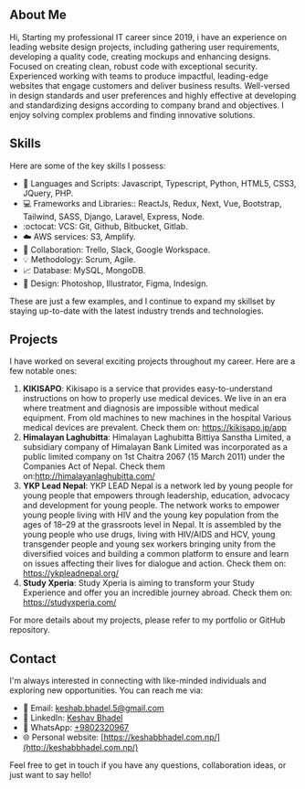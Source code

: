 ## About Me

Hi, Starting my professional IT career since 2019, i have an experience on leading website design projects, including gathering user requirements, developing a quality code, creating mockups and enhancing designs. Focused on creating clean, robust code with exceptional security. Experienced working with teams to produce impactful, leading-edge websites that engage customers and deliver business results. Well-versed in design standards and user preferences and highly effective at developing and standardizing designs according to company brand and objectives. I enjoy solving complex problems and finding innovative solutions.

## Skills

Here are some of the key skills I possess:

- :rocket: Languages and Scripts: Javascript, Typescript, Python, HTML5, CSS3, JQuery, PHP.
- :computer: Frameworks and Libraries:: ReactJs, Redux, Next, Vue, Bootstrap, Tailwind, SASS, Django, Laravel, Express, Node.
- :octocat: VCS: Git, Github, Bitbucket, Gitlab.
- :cloud: AWS services: S3, Amplify.
- :busts_in_silhouette: Collaboration: Trello, Slack, Google Workspace.
- :bulb: Methodology: Scrum, Agile.
- :chart_with_upwards_trend: Database: MySQL, MongoDB.
- :art: Design: Photoshop, Illustrator, Figma, Indesign.

These are just a few examples, and I continue to expand my skillset by staying up-to-date with the latest industry trends and technologies.

## Projects

I have worked on several exciting projects throughout my career. Here are a few notable ones:

1. **KIKISAPO**: Kikisapo is a service that provides easy-to-understand instructions on how to properly use medical devices. We live in an era where treatment and diagnosis are impossible without medical equipment. From old machines to new machines in the hospital Various medical devices are prevalent. Check them on: https://kikisapo.jp/app
2. **Himalayan Laghubitta**: Himalayan Laghubitta Bittiya Sanstha Limited, a subsidiary company of Himalayan Bank Limited was incorporated as a public limited company on 1st Chaitra 2067 (15 March 2011) under the Companies Act of Nepal. Check them on:http://himalayanlaghubitta.com/
3. **YKP Lead Nepal**: YKP LEAD Nepal is a network led by young people for young people that empowers through leadership, education, advocacy and development for young people. The network works to empower young people living with HIV and the young key population from the ages of 18–29 at the grassroots level in Nepal. It is assembled by the young people who use drugs, living with HIV/AIDS and HCV, young transgender people and young sex workers bringing unity from the diversified voices and building a common platform to ensure and learn on issues affecting their lives for dialogue and action. Check them on: https://ykpleadnepal.org/
4. **Study Xperia**: Study Xperia is aiming to transform your Study Experience and offer you an incredible journey abroad. Check them on: https://studyxperia.com/

For more details about my projects, please refer to my portfolio or GitHub repository.

## Contact

I'm always interested in connecting with like-minded individuals and exploring new opportunities. You can reach me via:

- :email: Email: [keshab.bhadel.5@gmail.com](mailto:keshab.bhadel.5@gmail.com)
- :briefcase: LinkedIn: [Keshav Bhadel](https://www.linkedin.com/in/keshav-bhadel-a36176137/)
- :iphone: WhatsApp: [+9802320967](https://wa.me/9802320967)
- :globe_with_meridians: Personal website: [https://keshabbhadel.com.np/](http://keshabbhadel.com.np/)

Feel free to get in touch if you have any questions, collaboration ideas, or just want to say hello!
